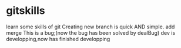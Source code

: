 # gitskills
learn some skills of git 
Creating  new branch is quick AND simple.
add merge
This is a bug;(now the bug has been solved by dealBug)
dev is developping,now has finished developping
